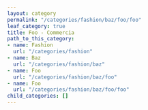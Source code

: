 ```yaml
---
layout: category
permalink: "/categories/fashion/baz/foo/foo"
leaf_category: true
title: Foo - Commercia
path_to_this_category:
- name: Fashion
  url: "/categories/fashion"
- name: Baz
  url: "/categories/fashion/baz"
- name: Foo
  url: "/categories/fashion/baz/foo"
- name: Foo
  url: "/categories/fashion/baz/foo/foo"
child_categories: []
---
```

